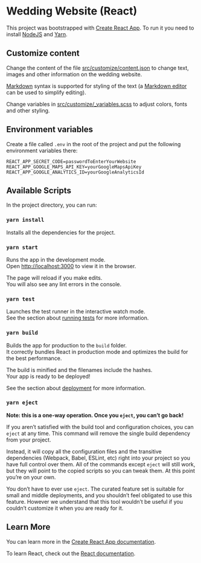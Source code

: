 # Wedding Website (React)

This project was bootstrapped with [Create React App](https://github.com/facebook/create-react-app). To run it you need to install [NodeJS](https://nodejs.org/en/download/) and [Yarn](https://yarnpkg.com/lang/en/docs/install).

## Customize content

Change the content of the file [src/customize/content.json](src/customize/content.json) to change text, images and other information on the wedding website.

[Markdown](https://guides.github.com/features/mastering-markdown/) syntax is supported for styling of the text (a [Markdown editor](https://codesandbox.io/embed/markdown-live-preview-reactmarkdown-9v5ek?fontsize=14&hidenavigation=1&theme=dark&view=preview) can be used to simplify editing).

Change variables in [src/customize/\_variables.scss](src/customize/_variables.scss) to adjust colors, fonts and other styling.

## Environment variables

Create a file called `.env` in the root of the project and put the following environment variables there:

```
REACT_APP_SECRET_CODE=passwordToEnterYourWebsite
REACT_APP_GOOGLE_MAPS_API_KEY=yourGoogleMapsApiKey
REACT_APP_GOOGLE_ANALYTICS_ID=yourGoogleAnalyticsId
```

## Available Scripts

In the project directory, you can run:

### `yarn install`

Installs all the dependencies for the project.

### `yarn start`

Runs the app in the development mode.<br>
Open [http://localhost:3000](http://localhost:3000) to view it in the browser.

The page will reload if you make edits.<br>
You will also see any lint errors in the console.

### `yarn test`

Launches the test runner in the interactive watch mode.<br>
See the section about [running tests](https://facebook.github.io/create-react-app/docs/running-tests) for more information.

### `yarn build`

Builds the app for production to the `build` folder.<br>
It correctly bundles React in production mode and optimizes the build for the best performance.

The build is minified and the filenames include the hashes.<br>
Your app is ready to be deployed!

See the section about [deployment](https://facebook.github.io/create-react-app/docs/deployment) for more information.

### `yarn eject`

**Note: this is a one-way operation. Once you `eject`, you can’t go back!**

If you aren’t satisfied with the build tool and configuration choices, you can `eject` at any time. This command will remove the single build dependency from your project.

Instead, it will copy all the configuration files and the transitive dependencies (Webpack, Babel, ESLint, etc) right into your project so you have full control over them. All of the commands except `eject` will still work, but they will point to the copied scripts so you can tweak them. At this point you’re on your own.

You don’t have to ever use `eject`. The curated feature set is suitable for small and middle deployments, and you shouldn’t feel obligated to use this feature. However we understand that this tool wouldn’t be useful if you couldn’t customize it when you are ready for it.

## Learn More

You can learn more in the [Create React App documentation](https://facebook.github.io/create-react-app/docs/getting-started).

To learn React, check out the [React documentation](https://reactjs.org/).
